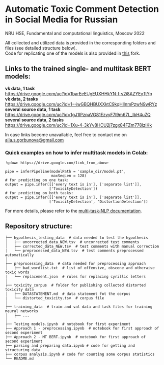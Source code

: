 # Automatic Toxic Comment Detection in Social Media for Russian
NRU HSE, Fundamental and computational linguistics, Moscow 2022  
  
All collected and utilized data is provided in the corresponding folders and files (see detailed structure below).  
Code for replicating one of the models is also provided in [this](https://github.com/alla-g/Russan-Hate-speech-Recognition) fork.  

## Links to the trained single- and multitask BERT models:

**vk data, 1 task**  
https://drive.google.com/uc?id=1barEeEUgEUXHHkYN-l-s2i8AZYEyTtYp  
**vk data, 2 tasks**  
https://drive.google.com/uc?id=1--iwGBQHBUXXktC9kqHllnmPzwN9wRYz  
**several source data, 1 task**  
https://drive.google.com/uc?id=1gJ1IPzpaVG81EzyyF7l9m67L_IbH4uZQ  
**several source data, 2 tasks**   
https://drive.google.com/uc?id=1Xu-4-3kYv8HCU2j7zgx84FZm778lzIKk  

In case links become unavailable, feel free to contact me on alla.s.gorbunova@gmail.com
### Quick examples on how to infer multitask models in Colab:
```
!gdown https://drive.google.com/link_from_above

pipe = inferPipeline(modelPath = 'sample_dir/model.pt',
                     maxSeqLen = 128)
# for predicting on one task:
output = pipe.infer([['every text is in'], ['separate list']],
                    ['ToxicityDetection'])
# for predicting on both tasks:
output = pipe.infer([['every text is in'], ['separate list']],
                    ['ToxicityDetection', 'DistortionDetection'])
```
For more details, please refer to the [multi-task-NLP documentation](https://multi-task-nlp.readthedocs.io/en/latest/infering.html).

## Repository structure:  
```
├── hypothesis_testing_data  # data needed to test the hypothesis  
│   ├── uncorrected_data_NEW.tsv  # uncorrected test comments  
│   ├── corrected_data_NEW.tsv  # test comments with manual correction  
|   └── preprocessed_data_NEW.tsv  # test comments preprocessed automatically  
│  
├── preprocessing_data  # data needed for preprocessing approach  
│   ├── bad_wordlist.txt  # list of offensive, obscene and otherwise toxic words  
|   └── replacement.json  # rules for replacing cyrillic letters  
│  
├── toxicity_corpus  # folder for publishing collected distorted toxicity data  
│   ├── DATASTATEMENT.md  # data statement fot the corpus  
|   └── distorted_toxicity.tsv  # corpus file  
│      
├── training_data  # train and val data and task files for training neural networks  
│   ├── ...     
│  
├── Testing models.ipynb  # notebook for first experiment  
├── Approach 1 - preprocessing.ipynb  # notebook for first approach of second experiment  
├── Approach 2 - MT BERT.ipynb  # notebook for first approach of second experiment  
├── parsing and preparing data.ipynb # code for getting and structuring data  
├── corpus analysis.ipynb # code for counting some corpus statistics  
└── README.md
```


